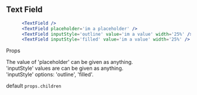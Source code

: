 ## Text Field

```jsx
      <TextField />
      <TextField placeholder='im a placeholder' />
      <TextField inputStyle='outline' value='im a value' width='25%' />
      <TextField inputStyle='filled' value='im a value' width='25%' />

```

Props

 The value of 'placeholder' can be given as anything.<br>'inputStyle' values are can be given as anything.<br>
'inputStyle' options: 'outline', 'filled'.

default ```props.children```
